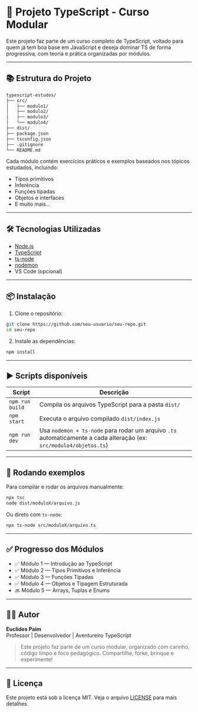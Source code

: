 # 🚀 Projeto TypeScript - Curso Modular

Este projeto faz parte de um curso completo de TypeScript, voltado para quem já tem boa base em JavaScript e deseja dominar TS de forma progressiva, com teoria e prática organizadas por módulos.

---

## 📚 Estrutura do Projeto

```bash
typescript-estudos/
├── src/
│   ├── modulo1/
│   ├── modulo2/
│   ├── modulo3/
│   └── modulo4/
├── dist/
├── package.json
├── tsconfig.json
├── .gitignore
└── README.md
```

Cada módulo contém exercícios práticos e exemplos baseados nos tópicos estudados, incluindo:

- Tipos primitivos
- Inferência
- Funções tipadas
- Objetos e interfaces
- E muito mais…

---

## 🛠️ Tecnologias Utilizadas

- [Node.js](https://nodejs.org/)
- [TypeScript](https://www.typescriptlang.org/)
- [ts-node](https://typestrong.org/ts-node/)
- [nodemon](https://nodemon.io/)
- VS Code (opcional)

---

## 📦 Instalação

1. Clone o repositório:

```bash
git clone https://github.com/seu-usuario/seu-repo.git
cd seu-repo
```

2. Instale as dependências:

```bash
npm install
```

---

## ▶️ Scripts disponíveis

| Script         | Descrição                                                                 |
|----------------|--------------------------------------------------------------------------|
| `npm run build` | Compila os arquivos TypeScript para a pasta `dist/`                      |
| `npm start`     | Executa o arquivo compilado `dist/index.js`                              |
| `npm run dev`   | Usa `nodemon + ts-node` para rodar um arquivo `.ts` automaticamente a cada alteração (ex: `src/modulo4/objetos.ts`) |

---

## 🧪 Rodando exemplos

Para compilar e rodar os arquivos manualmente:

```bash
npx tsc
node dist/moduloX/arquivo.js
```

Ou direto com `ts-node`:

```bash
npx ts-node src/moduloX/arquivo.ts
```

---

## ✅ Progresso dos Módulos

- ✅ Módulo 1 — Introdução ao TypeScript  
- ✅ Módulo 2 — Tipos Primitivos e Inferência  
- ✅ Módulo 3 — Funções Tipadas  
- ✅ Módulo 4 — Objetos e Tipagem Estruturada  
- 🔜 Módulo 5 — Arrays, Tuplas e Enums

---

## 🧙‍♂️ Autor

**Euclides Paim**  
Professor | Desenvolvedor | Aventureiro TypeScript

> Este projeto faz parte de um curso modular, organizado com carinho, código limpo e foco pedagógico. Compartilhe, forke, brinque e experimente!

---

## 📄 Licença

Este projeto está sob a licença MIT. Veja o arquivo [LICENSE](LICENSE) para mais detalhes.